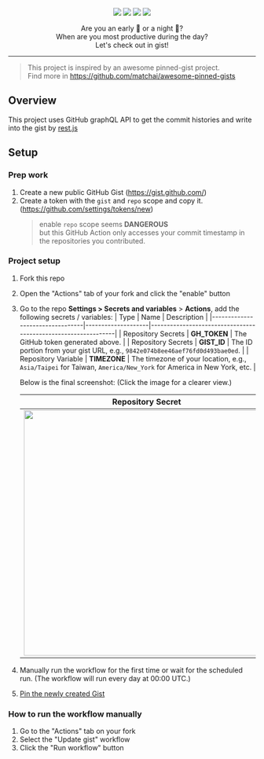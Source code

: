 <p align="center">
   <img src="https://img.shields.io/badge/language-typescript-blue?style"/>
   <img src="https://img.shields.io/github/license/maxam2017/productive-box"/>
   <img src="https://img.shields.io/github/stars/maxam2017/productive-box"/>
   <img src="https://img.shields.io/github/forks/maxam2017/productive-box"/>
</p>
<p align="center">
   Are you an early 🐤 or a night 🦉?
   <br/>
   When are you most productive during the day?
   <br/>
   Let's check out in gist!
</p>

---

> This project is inspired by an awesome pinned-gist project.<br/>
> Find more in https://github.com/matchai/awesome-pinned-gists

## Overview

This project uses GitHub graphQL API to get the commit histories and write into the gist by [rest.js](https://github.com/octokit/rest.js#readme)

## Setup

### Prep work

1. Create a new public GitHub Gist (https://gist.github.com/)
1. Create a token with the `gist` and `repo` scope and copy it. (https://github.com/settings/tokens/new)
   > enable `repo` scope seems **DANGEROUS**<br/>
   > but this GitHub Action only accesses your commit timestamp in the repositories you contributed.

### Project setup

1. Fork this repo
1. Open the "Actions" tab of your fork and click the "enable" button
1. Go to the repo **Settings > Secrets and variables** > **Actions**,
   add the following secrets / variables:
   | Type | Name | Description |
   |---------------------------------|--------------------|---------------------------------------------------------------|
   | Repository Secrets | **GH_TOKEN** | The GitHub token generated above. |
   | Repository Secrets | **GIST_ID** | The ID portion from your gist URL, e.g., `9842e074b8ee46aef76fd0d493bae0ed`. |
   | Repository Variable | **TIMEZONE** | The timezone of your location, e.g., `Asia/Taipei` for Taiwan, `America/New_York` for America in New York, etc. |

   Below is the final screenshot: (Click the image for a clearer view.)

   |Repository Secret|Repository Variable|
   |:-:|:-:|
   |<img width="500" alt="" src="https://github.com/maxam2017/productive-box/assets/25841814/53a1ddfa-17f3-40c0-b8db-afd674d616e6">|<img width="500" src="https://github.com/maxam2017/productive-box/assets/25841814/836f8374-ae13-4617-9e18-62ed3eb8e179">|
1. Manually run the workflow for the first time or wait for the scheduled run. (The workflow will run every day at 00:00 UTC.)
1. [Pin the newly created Gist](https://help.github.com/en/github/setting-up-and-managing-your-github-profile/pinning-items-to-your-profile)

### How to run the workflow manually
1. Go to the "Actions" tab on your fork
1. Select the "Update gist" workflow
1. Click the "Run workflow" button

